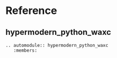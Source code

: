 # Reference

## hypermodern_python_waxc

```{eval-rst}
.. automodule:: hypermodern_python_waxc
   :members:
```

